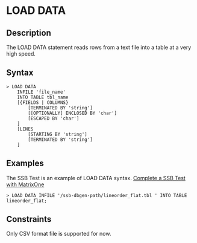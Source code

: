 # **LOAD DATA**

## **Description**

The LOAD DATA statement reads rows from a text file into a table at a very high speed.

## **Syntax**

```
> LOAD DATA
    INFILE 'file_name'
    INTO TABLE tbl_name
    [{FIELDS | COLUMNS}
        [TERMINATED BY 'string']
        [[OPTIONALLY] ENCLOSED BY 'char']
        [ESCAPED BY 'char']
    ]
    [LINES
        [STARTING BY 'string']
        [TERMINATED BY 'string']
    ]
```

## **Examples**

The SSB Test is an example of LOAD DATA syntax. [Complete a SSB Test with MatrixOne
](../../../Get-Started/Tutorial/SSB-test-with-matrixone.md)

```
> LOAD DATA INFILE '/ssb-dbgen-path/lineorder_flat.tbl ' INTO TABLE lineorder_flat;
```

## **Constraints**

Only CSV format file is supported for now. 